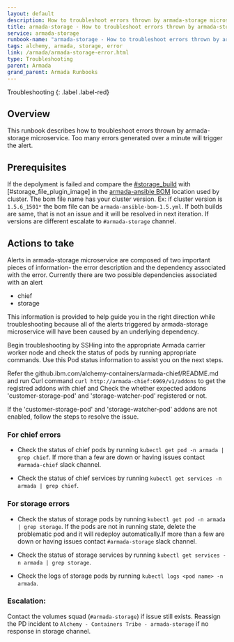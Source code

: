 ```yaml
---
layout: default
description: How to troubleshoot errors thrown by armada-storage microservice.
title: armada-storage - How to troubleshoot errors thrown by armada-storage microservice.
service: armada-storage
runbook-name: "armada-storage - How to troubleshoot errors thrown by armada-storage microservice"
tags: alchemy, armada, storage, error
link: /armada/armada-storage-error.html
type: Troubleshooting
parent: Armada
grand_parent: Armada Runbooks
---
```


Troubleshooting
{: .label .label-red}

## Overview

This runbook describes how to troubleshoot errors thrown by armada-storage microservice. Too many errors generated over a minute will trigger the alert.

## Prerequisites
If the depolyment is failed and compare the [#storage_build](https://github.ibm.com/alchemy-containers/armada-storage-microservice/blob/develop/deployment/storage.toml) with [#storage_file_plugin_image] in the [armada-ansible BOM](https://github.ibm.com/alchemy-containers/armada-ansible/blob/dev/common/bom/) location used by cluster. The bom file name has your cluster version. Ex: if cluster version is `1.5.6_1501*` the bom file can be `armada-ansible-bom-1.5.yml`. If both builds are same, that is not an issue and it will be resolved in next iteration. If versions are different escalate to `#armada-storage` channel.


## Actions to take

Alerts in armada-storage microservice are composed of two important pieces of information- the error description and the dependency associated with the error. Currently there are two  possible dependencies associated with an alert

* chief
* storage

This information is provided to help guide you in the right direction while troubleshooting because all of the alerts triggered by armada-storage microservice will have been caused by an underlying dependency.

Begin troubleshooting by SSHing into the appropriate Armada carrier worker node and check the status of pods by running appropriate commands. Use this Pod status information to assist you on the next steps.

Refer the github.ibm.com/alchemy-containers/armada-chief/README.md and run Curl command `curl http://armada-chief:6969/v1/addons` to get the registred addons with chief and Check the whether expected addons 'customer-storage-pod' and 'storage-watcher-pod' registered or not.

If the 'customer-storage-pod' and 'storage-watcher-pod' addons are not enabled, follow the steps to resolve the issue.

### For chief errors

* Check the status of chief pods by running ```kubectl get pod -n armada | grep chief```. If more than a few are down or having issues contact `#armada-chief` slack channel.

* Check the status of chief services by running ```kubectl get services -n armada | grep chief```.


### For storage errors

* Check the status of storage pods by running ```kubectl get pod -n armada | grep storage```. If the pods are not in running state, delete the problematic pod and it will redeploy automatically.If more than a few are down or having issues contact `#armada-storage` slack channel.

* Check the status of storage services by running ```kubectl get services -n armada | grep storage```.

* Check the logs of storage pods by running ```kubectl logs <pod name> -n armada```.



### **Escalation**:

Contact the volumes squad (`#armada-storage`) if issue still exists. Reassign the PD incident to `Alchemy - Containers Tribe - armada-storage` if no response in storage channel.
